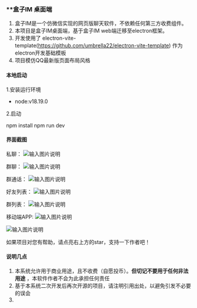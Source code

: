 ###  **盒子IM 桌面端


1. 盒子IM是一个仿微信实现的网页版聊天软件，不依赖任何第三方收费组件。
2. 本项目是盒子IM桌面端，基于盒子IM web端迁移至electron框架。
3. 开发使用了 electron-vite-template(https://github.com/umbrella22/electron-vite-template) 作为electron开发基础模板
4. 项目模仿QQ最新版页面布局风格

#### 本地启动
1.安装运行环境
- node:v18.19.0

2.启动

npm install
npm run dev

#### 界面截图
私聊：
![输入图片说明](%E6%88%AA%E5%9B%BE/web/%E7%A7%81%E8%81%8A.png)

群聊：
![输入图片说明](%E6%88%AA%E5%9B%BE/web/%E7%BE%A4%E8%81%8A.png)

群通话：
![输入图片说明](%E6%88%AA%E5%9B%BE/web/%E7%BE%A4%E8%A7%86%E9%A2%91.png)

好友列表：
![输入图片说明](%E6%88%AA%E5%9B%BE/web/%E5%A5%BD%E5%8F%8B%E5%88%97%E8%A1%A8.png)

群列表：
![输入图片说明](%E6%88%AA%E5%9B%BE/web/%E7%BE%A4%E5%88%97%E8%A1%A8.png)

移动端APP:
![输入图片说明](%E6%88%AA%E5%9B%BE/app/1.jpg)  

![输入图片说明](%E6%88%AA%E5%9B%BE/app/2.jpg)


如果项目对您有帮助，请点亮右上方的star，支持一下作者吧！


#### 说明几点

1. 本系统允许用于商业用途，且不收费（自愿投币）。**但切记不要用于任何非法用途** ，本软件作者不会为此承担任何责任
2. 基于本系统二次开发后再次开源的项目，请注明引用出处，以避免引发不必要的误会
3. 